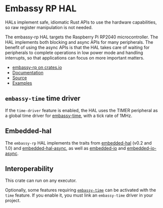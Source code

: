 # Embassy RP HAL

HALs implement safe, idiomatic Rust APIs to use the hardware capabilities, so raw register manipulation is not needed.

The embassy-rp HAL targets the Raspberry Pi RP2040 microcontroller. The HAL implements both blocking and async APIs
for many peripherals. The benefit of using the async APIs is that the HAL takes care of waiting for peripherals to
complete operations in low power mode and handling interrupts, so that applications can focus on more important matters.

* [embassy-rp on crates.io](https://crates.io/crates/embassy-rp)
* [Documentation](https://docs.embassy.dev/embassy-rp/)
* [Source](https://github.com/embassy-rs/embassy/tree/main/embassy-rp)
* [Examples](https://github.com/embassy-rs/embassy/tree/main/examples/rp/src/bin)

## `embassy-time` time driver

If the `time-driver` feature is enabled, the HAL uses the TIMER peripheral as a global time driver for [embassy-time](https://crates.io/crates/embassy-time), with a tick rate of 1MHz.

## Embedded-hal

The `embassy-rp` HAL implements the traits from [embedded-hal](https://crates.io/crates/embedded-hal) (v0.2 and 1.0) and [embedded-hal-async](https://crates.io/crates/embedded-hal-async), as well as [embedded-io](https://crates.io/crates/embedded-io) and [embedded-io-async](https://crates.io/crates/embedded-io-async).

## Interoperability

This crate can run on any executor.

Optionally, some features requiring [`embassy-time`](https://crates.io/crates/embassy-time) can be activated with the `time` feature. If you enable it,
you must link an `embassy-time` driver in your project.
